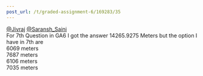 ```yaml
---
post_url: /t/graded-assignment-6/169283/35
---
```

[@Jivraj](/u/jivraj) [@Saransh\_Saini](/u/saransh_saini)  
For 7th Question in GA6 I got the answer 14265.9275 Meters but the option I have in 7th are  
6069 meters  
7687 meters  
6106 meters  
7035 meters